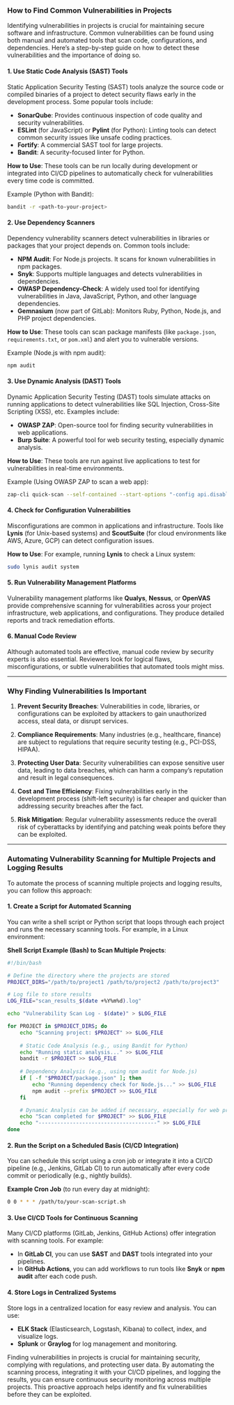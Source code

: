 ### How to Find Common Vulnerabilities in Projects

Identifying vulnerabilities in projects is crucial for maintaining secure software and infrastructure. Common vulnerabilities can be found using both manual and automated tools that scan code, configurations, and dependencies. Here’s a step-by-step guide on how to detect these vulnerabilities and the importance of doing so.

#### 1. **Use Static Code Analysis (SAST) Tools**
   Static Application Security Testing (SAST) tools analyze the source code or compiled binaries of a project to detect security flaws early in the development process. Some popular tools include:
   - **SonarQube**: Provides continuous inspection of code quality and security vulnerabilities.
   - **ESLint** (for JavaScript) or **Pylint** (for Python): Linting tools can detect common security issues like unsafe coding practices.
   - **Fortify**: A commercial SAST tool for large projects.
   - **Bandit**: A security-focused linter for Python.

   **How to Use**: These tools can be run locally during development or integrated into CI/CD pipelines to automatically check for vulnerabilities every time code is committed.

   Example (Python with Bandit):
   ```bash
   bandit -r <path-to-your-project>
   ```

#### 2. **Use Dependency Scanners**
   Dependency vulnerability scanners detect vulnerabilities in libraries or packages that your project depends on. Common tools include:
   - **NPM Audit**: For Node.js projects. It scans for known vulnerabilities in npm packages.
   - **Snyk**: Supports multiple languages and detects vulnerabilities in dependencies.
   - **OWASP Dependency-Check**: A widely used tool for identifying vulnerabilities in Java, JavaScript, Python, and other language dependencies.
   - **Gemnasium** (now part of GitLab): Monitors Ruby, Python, Node.js, and PHP project dependencies.

   **How to Use**: These tools can scan package manifests (like `package.json`, `requirements.txt`, or `pom.xml`) and alert you to vulnerable versions.

   Example (Node.js with npm audit):
   ```bash
   npm audit
   ```

#### 3. **Use Dynamic Analysis (DAST) Tools**
   Dynamic Application Security Testing (DAST) tools simulate attacks on running applications to detect vulnerabilities like SQL Injection, Cross-Site Scripting (XSS), etc. Examples include:
   - **OWASP ZAP**: Open-source tool for finding security vulnerabilities in web applications.
   - **Burp Suite**: A powerful tool for web security testing, especially dynamic analysis.

   **How to Use**: These tools are run against live applications to test for vulnerabilities in real-time environments.

   Example (Using OWASP ZAP to scan a web app):
   ```bash
   zap-cli quick-scan --self-contained --start-options "-config api.disablekey=true" <target-url>
   ```

#### 4. **Check for Configuration Vulnerabilities**
   Misconfigurations are common in applications and infrastructure. Tools like **Lynis** (for Unix-based systems) and **ScoutSuite** (for cloud environments like AWS, Azure, GCP) can detect configuration issues.
   
   **How to Use**: For example, running **Lynis** to check a Linux system:
   ```bash
   sudo lynis audit system
   ```

#### 5. **Run Vulnerability Management Platforms**
   Vulnerability management platforms like **Qualys**, **Nessus**, or **OpenVAS** provide comprehensive scanning for vulnerabilities across your project infrastructure, web applications, and configurations. They produce detailed reports and track remediation efforts.

#### 6. **Manual Code Review**
   Although automated tools are effective, manual code review by security experts is also essential. Reviewers look for logical flaws, misconfigurations, or subtle vulnerabilities that automated tools might miss.

---

### Why Finding Vulnerabilities Is Important

1. **Prevent Security Breaches**: Vulnerabilities in code, libraries, or configurations can be exploited by attackers to gain unauthorized access, steal data, or disrupt services.
   
2. **Compliance Requirements**: Many industries (e.g., healthcare, finance) are subject to regulations that require security testing (e.g., PCI-DSS, HIPAA).

3. **Protecting User Data**: Security vulnerabilities can expose sensitive user data, leading to data breaches, which can harm a company’s reputation and result in legal consequences.

4. **Cost and Time Efficiency**: Fixing vulnerabilities early in the development process (shift-left security) is far cheaper and quicker than addressing security breaches after the fact.

5. **Risk Mitigation**: Regular vulnerability assessments reduce the overall risk of cyberattacks by identifying and patching weak points before they can be exploited.

---

### Automating Vulnerability Scanning for Multiple Projects and Logging Results

To automate the process of scanning multiple projects and logging results, you can follow this approach:

#### 1. **Create a Script for Automated Scanning**
   You can write a shell script or Python script that loops through each project and runs the necessary scanning tools. For example, in a Linux environment:

   **Shell Script Example (Bash) to Scan Multiple Projects**:
   ```bash
   #!/bin/bash

   # Define the directory where the projects are stored
   PROJECT_DIRS="/path/to/project1 /path/to/project2 /path/to/project3"

   # Log file to store results
   LOG_FILE="scan_results_$(date +%Y%m%d).log"

   echo "Vulnerability Scan Log - $(date)" > $LOG_FILE

   for PROJECT in $PROJECT_DIRS; do
       echo "Scanning project: $PROJECT" >> $LOG_FILE
       
       # Static Code Analysis (e.g., using Bandit for Python)
       echo "Running static analysis..." >> $LOG_FILE
       bandit -r $PROJECT >> $LOG_FILE
       
       # Dependency Analysis (e.g., using npm audit for Node.js)
       if [ -f "$PROJECT/package.json" ]; then
           echo "Running dependency check for Node.js..." >> $LOG_FILE
           npm audit --prefix $PROJECT >> $LOG_FILE
       fi

       # Dynamic Analysis can be added if necessary, especially for web projects
       echo "Scan completed for $PROJECT" >> $LOG_FILE
       echo "--------------------------------------" >> $LOG_FILE
   done
   ```

#### 2. **Run the Script on a Scheduled Basis (CI/CD Integration)**
   You can schedule this script using a cron job or integrate it into a CI/CD pipeline (e.g., Jenkins, GitLab CI) to run automatically after every code commit or periodically (e.g., nightly builds).

   **Example Cron Job** (to run every day at midnight):
   ```bash
   0 0 * * * /path/to/your-scan-script.sh
   ```

#### 3. **Use CI/CD Tools for Continuous Scanning**
   Many CI/CD platforms (GitLab, Jenkins, GitHub Actions) offer integration with scanning tools. For example:
   - In **GitLab CI**, you can use **SAST** and **DAST** tools integrated into your pipelines.
   - In **GitHub Actions**, you can add workflows to run tools like **Snyk** or **npm audit** after each code push.

#### 4. **Store Logs in Centralized Systems**
   Store logs in a centralized location for easy review and analysis. You can use:
   - **ELK Stack** (Elasticsearch, Logstash, Kibana) to collect, index, and visualize logs.
   - **Splunk** or **Graylog** for log management and monitoring.



Finding vulnerabilities in projects is crucial for maintaining security, complying with regulations, and protecting user data. By automating the scanning process, integrating it with your CI/CD pipelines, and logging the results, you can ensure continuous security monitoring across multiple projects. This proactive approach helps identify and fix vulnerabilities before they can be exploited.
